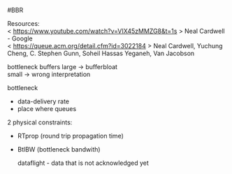 #BBR  


Resources:   
< https://www.youtube.com/watch?v=VIX45zMMZG8&t=1s > Neal Cardwell - Google  
< https://queue.acm.org/detail.cfm?id=3022184 > Neal Cardwell, Yuchung Cheng, C. Stephen Gunn, Soheil Hassas Yeganeh, Van Jacobson  



bottleneck
buffers large -> bufferbloat  
small -> wrong interpretation  

bottleneck
* data-delivery rate
* place where queues

2 physical constraints:
* RTprop (round trip propagation time)
* BtlBW (bottleneck bandwith)

  dataflight - data that is not acknowledged yet
